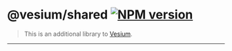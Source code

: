 # @vesium/shared [![NPM version](https://img.shields.io/npm/v/@vesium/shared?color=a1b858)](https://www.npmjs.com/package/@vesium/shared)

> This is an additional library to [Vesium](https://github.com/GeoVueJS/vesium).

---
